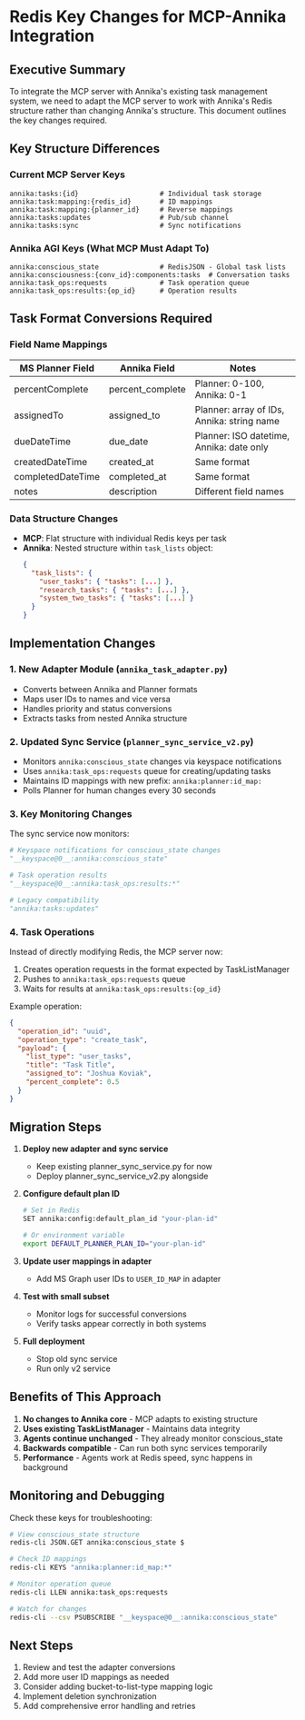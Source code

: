 # Redis Key Changes for MCP-Annika Integration

## Executive Summary

To integrate the MCP server with Annika's existing task management system, we need to adapt the MCP server to work with Annika's Redis structure rather than changing Annika's structure. This document outlines the key changes required.

## Key Structure Differences

### Current MCP Server Keys
```
annika:tasks:{id}                    # Individual task storage
annika:task:mapping:{redis_id}       # ID mappings
annika:task:mapping:{planner_id}     # Reverse mappings
annika:tasks:updates                 # Pub/sub channel
annika:tasks:sync                    # Sync notifications
```

### Annika AGI Keys (What MCP Must Adapt To)
```
annika:conscious_state               # RedisJSON - Global task lists
annika:consciousness:{conv_id}:components:tasks  # Conversation tasks
annika:task_ops:requests             # Task operation queue
annika:task_ops:results:{op_id}      # Operation results
```

## Task Format Conversions Required

### Field Name Mappings
| MS Planner Field | Annika Field | Notes |
|------------------|--------------|-------|
| percentComplete | percent_complete | Planner: 0-100, Annika: 0-1 |
| assignedTo | assigned_to | Planner: array of IDs, Annika: string name |
| dueDateTime | due_date | Planner: ISO datetime, Annika: date only |
| createdDateTime | created_at | Same format |
| completedDateTime | completed_at | Same format |
| notes | description | Different field names |

### Data Structure Changes
- **MCP**: Flat structure with individual Redis keys per task
- **Annika**: Nested structure within `task_lists` object:
  ```json
  {
    "task_lists": {
      "user_tasks": { "tasks": [...] },
      "research_tasks": { "tasks": [...] },
      "system_two_tasks": { "tasks": [...] }
    }
  }
  ```

## Implementation Changes

### 1. New Adapter Module (`annika_task_adapter.py`)
- Converts between Annika and Planner formats
- Maps user IDs to names and vice versa
- Handles priority and status conversions
- Extracts tasks from nested Annika structure

### 2. Updated Sync Service (`planner_sync_service_v2.py`)
- Monitors `annika:conscious_state` changes via keyspace notifications
- Uses `annika:task_ops:requests` queue for creating/updating tasks
- Maintains ID mappings with new prefix: `annika:planner:id_map:`
- Polls Planner for human changes every 30 seconds

### 3. Key Monitoring Changes
The sync service now monitors:
```python
# Keyspace notifications for conscious_state changes
"__keyspace@0__:annika:conscious_state"

# Task operation results  
"__keyspace@0__:annika:task_ops:results:*"

# Legacy compatibility
"annika:tasks:updates"
```

### 4. Task Operations
Instead of directly modifying Redis, the MCP server now:
1. Creates operation requests in the format expected by TaskListManager
2. Pushes to `annika:task_ops:requests` queue
3. Waits for results at `annika:task_ops:results:{op_id}`

Example operation:
```json
{
  "operation_id": "uuid",
  "operation_type": "create_task",
  "payload": {
    "list_type": "user_tasks",
    "title": "Task Title",
    "assigned_to": "Joshua Koviak",
    "percent_complete": 0.5
  }
}
```

## Migration Steps

1. **Deploy new adapter and sync service**
   - Keep existing planner_sync_service.py for now
   - Deploy planner_sync_service_v2.py alongside

2. **Configure default plan ID**
   ```bash
   # Set in Redis
   SET annika:config:default_plan_id "your-plan-id"
   
   # Or environment variable
   export DEFAULT_PLANNER_PLAN_ID="your-plan-id"
   ```

3. **Update user mappings in adapter**
   - Add MS Graph user IDs to `USER_ID_MAP` in adapter

4. **Test with small subset**
   - Monitor logs for successful conversions
   - Verify tasks appear correctly in both systems

5. **Full deployment**
   - Stop old sync service
   - Run only v2 service

## Benefits of This Approach

1. **No changes to Annika core** - MCP adapts to existing structure
2. **Uses existing TaskListManager** - Maintains data integrity
3. **Agents continue unchanged** - They already monitor conscious_state
4. **Backwards compatible** - Can run both sync services temporarily
5. **Performance** - Agents work at Redis speed, sync happens in background

## Monitoring and Debugging

Check these keys for troubleshooting:
```bash
# View conscious_state structure
redis-cli JSON.GET annika:conscious_state $

# Check ID mappings
redis-cli KEYS "annika:planner:id_map:*"

# Monitor operation queue
redis-cli LLEN annika:task_ops:requests

# Watch for changes
redis-cli --csv PSUBSCRIBE "__keyspace@0__:annika:conscious_state"
```

## Next Steps

1. Review and test the adapter conversions
2. Add more user ID mappings as needed
3. Consider adding bucket-to-list-type mapping logic
4. Implement deletion synchronization
5. Add comprehensive error handling and retries 